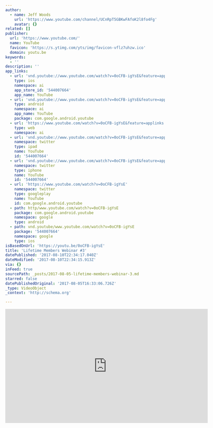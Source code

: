 ```yaml
---
author:
  - name: Jeff Woods
    url: 'https://www.youtube.com/channel/UCnRpT5GBKwFAfoK2l8fo4Fg'
    avatar: {}
related: []
publisher:
  url: 'https://www.youtube.com/'
  name: YouTube
  favicon: 'https://s.ytimg.com/yts/img/favicon-vflz7uhzw.ico'
  domain: youtu.be
keywords:
  - ''
description: ''
app_links:
  - url: 'vnd.youtube://www.youtube.com/watch?v=0oCFB-igYsE&feature=applinks'
    type: ios
    namespace: ai
    app_store_id: '544007664'
    app_name: YouTube
  - url: 'vnd.youtube://www.youtube.com/watch?v=0oCFB-igYsE&feature=applinks'
    type: android
    namespace: ai
    app_name: YouTube
    package: com.google.android.youtube
  - url: 'https://www.youtube.com/watch?v=0oCFB-igYsE&feature=applinks'
    type: web
    namespace: ai
  - url: 'vnd.youtube://www.youtube.com/watch?v=0oCFB-igYsE&feature=applinks'
    namespace: twitter
    type: ipad
    name: YouTube
    id: '544007664'
  - url: 'vnd.youtube://www.youtube.com/watch?v=0oCFB-igYsE&feature=applinks'
    namespace: twitter
    type: iphone
    name: YouTube
    id: '544007664'
  - url: 'https://www.youtube.com/watch?v=0oCFB-igYsE'
    namespace: twitter
    type: googleplay
    name: YouTube
    id: com.google.android.youtube
  - path: http/www.youtube.com/watch?v=0oCFB-igYsE
    package: com.google.android.youtube
    namespace: google
    type: android
  - path: vnd.youtube/www.youtube.com/watch?v=0oCFB-igYsE
    package: '544007664'
    namespace: google
    type: ios
isBasedOnUrl: 'https://youtu.be/0oCFB-igYsE'
title: 'Lifetime Members Webinar #3'
datePublished: '2017-08-10T22:34:17.040Z'
dateModified: '2017-08-10T22:34:15.913Z'
via: {}
inFeed: true
sourcePath: _posts/2017-08-05-lifetime-members-webinar-3.md
starred: false
datePublishedOriginal: '2017-08-05T16:33:06.726Z'
_type: VideoObject
_context: 'http://schema.org'

---
```

<iframe src="https://cdn.embedly.com/widgets/media.html?src=https%3A%2F%2Fwww.youtube.com%2Fembed%2F0oCFB-igYsE%3Ffeature%3Doembed&amp;url=http%3A%2F%2Fwww.youtube.com%2Fwatch%3Fv%3D0oCFB-igYsE&amp;image=https%3A%2F%2Fi.ytimg.com%2Fvi%2F0oCFB-igYsE%2Fhqdefault.jpg&amp;key=a715cf41cc93453ca338d350cd26f87b&amp;type=text%2Fhtml&amp;schema=youtube" width="640" height="360" scrolling="no" frameborder="0" allowfullscreen="" style=""></iframe>